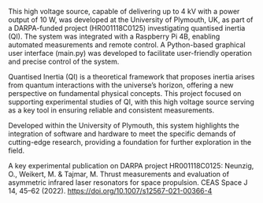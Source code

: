 This high voltage source, capable of delivering up to 4 kV with a power output of 10 W, was developed at the University of Plymouth, UK, as part of a DARPA-funded project (HR001118C0125) investigating quantised inertia (QI). The system was integrated with a Raspberry Pi 4B, enabling automated measurements and remote control. A Python-based graphical user interface (main.py) was developed to facilitate user-friendly operation and precise control of the system.

Quantised Inertia (QI) is a theoretical framework that proposes inertia arises from quantum interactions with the universe’s horizon, offering a new perspective on fundamental physical concepts. This project focused on supporting experimental studies of QI, with this high voltage source serving as a key tool in ensuring reliable and consistent measurements.

Developed within the University of Plymouth, this system highlights the integration of software and hardware to meet the specific demands of cutting-edge research, providing a foundation for further exploration in the field.

A key experimental publication on DARPA project HR001118C0125: Neunzig, O., Weikert, M. & Tajmar, M. Thrust measurements and evaluation of asymmetric infrared laser resonators for space propulsion. CEAS Space J 14, 45–62 (2022). https://doi.org/10.1007/s12567-021-00366-4
